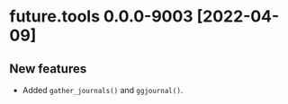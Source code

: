 # future.tools 0.0.0-9003 [2022-04-09]

## New features

 * Added `gather_journals()` and `ggjournal()`.

 